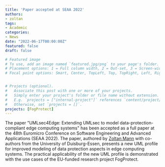 ```yaml
---
title: 'Paper accepted at SEAA 2022'
authors:
- zoltan
tags:
- Academic
categories:
- News
date: "2022-06-17T00:00:00Z"
featured: false
draft: false

# Featured image
# To use, add an image named `featured.jpg/png` to your page's folder.
# Placement options: 1 = Full column width, 2 = Out-set, 3 = Screen-width
# Focal point options: Smart, Center, TopLeft, Top, TopRight, Left, Right, BottomLeft, Bottom, BottomRight


# Projects (optional).
#   Associate this post with one or more of your projects.
#   Simply enter your project's folder or file name without extension.
#   E.g. `projects = ["internal-project"]` references `content/project/deep-learning/index.md`.
#   Otherwise, set `projects = []`.
projects: [FogProtect]
---
```


The paper "UMLsec4Edge: Extending UMLsec to model data-protection-compliant edge computing systems" has been accepted as a full paper at the 48th Euromicro Conference on Software Engineering and Advanced Applications (SEAA 2022).
The paper, authored by [Zoltan Mann](https://cci-research.nl/author/zoltan-mann/) with co-authors from the University of Duisburg-Essen, presents a new UML profile for improved modeling of data protection aspects in edge computing systems.
The practical applicability of the new UML profile is demonstrated with the use cases of the EU-funded research project FogProtect.
